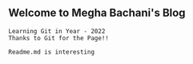 ## Welcome to Megha Bachani's Blog

```
Learning Git in Year - 2022
Thanks to Git for the Page!!

Readme.md is interesting

```










